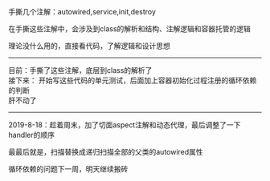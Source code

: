 手撕几个注解：autowired,service,init,destroy

在手撕这些注解中，会涉及到class的解析和结构、注解逻辑和容器托管的逻辑



理论没什么用的，直接看代码，了解逻辑和设计思想

---

目前：手撕了这些注解，底层到class的解析了  
接下来： 开始写这些代码的单元测试，后面加上容器初始化过程注册的循环依赖的判断  
肝不动了



---



2019-8-18：趁着周末，加了切面aspect注解和动态代理，最后调整了一下handler的顺序



最最后就是，扫描替换成递归扫描全部的父类的autowired属性  



循环依赖的问题下一周，明天继续搬砖